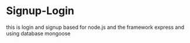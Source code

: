 # Signup-Login
this is login and signup based for node.js and the framework express   and  using database  mongoose 
